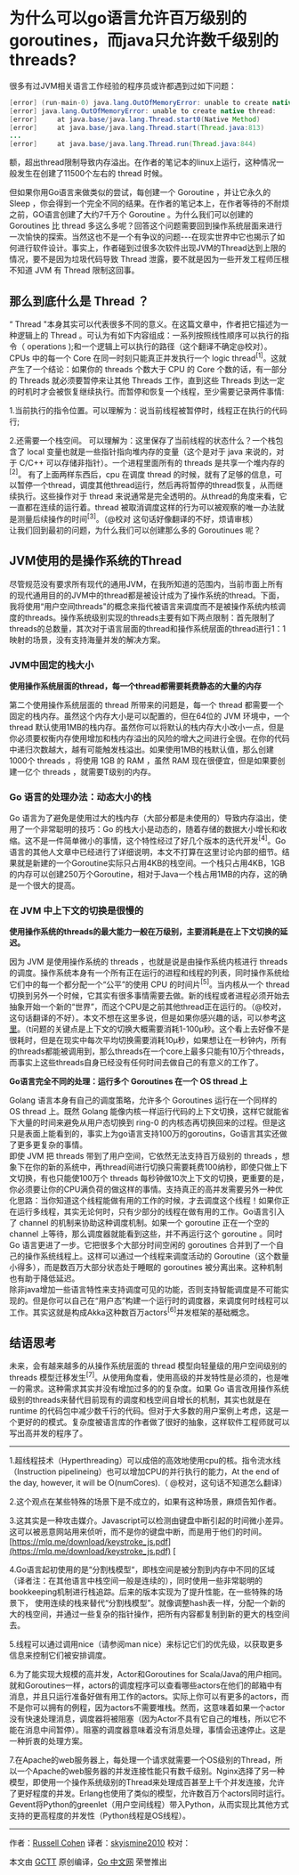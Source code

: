 # 为什么可以go语言允许百万级别的goroutines，而java只允许数千级别的threads?

很多有过JVM相关语言工作经验的程序员或许都遇到过如下问题：

```java
[error] (run-main-0) java.lang.OutOfMemoryError: unable to create native thread:
[error] java.lang.OutOfMemoryError: unable to create native thread:
[error] 	at java.base/java.lang.Thread.start0(Native Method)
[error] 	at java.base/java.lang.Thread.start(Thread.java:813)
...
[error] 	at java.base/java.lang.Thread.run(Thread.java:844)
```

额，超出thread限制导致内存溢出。在作者的笔记本的linux上运行，这种情况一般发生在创建了11500个左右的 thread 时候。

但如果你用Go语言来做类似的尝试，每创建一个 Goroutine ，并让它永久的 Sleep ，你会得到一个完全不同的结果。在作者的笔记本上，在作者等待的不耐烦之前，GO语言创建了大约7千万个 Goroutine 。为什么我们可以创建的 Goroutines 比 thread 多这么多呢？回答这个问题需要回到操作系统层面来进行一次愉快的探索。当然这也不是一个有争议的问题---在现实世界中它也揭示了如何进行软件设计。事实上，作者碰到过很多次软件出现JVM的Thread达到上限的情况，要不是因为垃圾代码导致 Thread 泄露，要不就是因为一些开发工程师压根不知道 JVM 有 Thread 限制这回事。

## **那么到底什么是 Thread ？**

“ Thread "本身其实可以代表很多不同的意义。在这篇文章中，作者把它描述为一种逻辑上的 Thread 。可认为有如下内容组成：一系列按照线性顺序可以执行的指令（ operations );和一个逻辑上可以执行的路径（这个翻译不确定@校对）。CPUs 中的每一个 Core 在同一时刻只能真正并发执行一个 logic thread<sup>[1]</sup>。这就产生了一个结论：如果你的 threads 个数大于 CPU 的 Core 个数的话，有一部分的 Threads 就必须要暂停来让其他 Threads 工作，直到这些 Threads 到达一定的时机时才会被恢复继续执行。而暂停和恢复一个线程，至少需要记录两件事情:

1.当前执行的指令位置。可以理解为：说当前线程被暂停时，线程正在执行的代码行;

2.还需要一个栈空间。 可以理解为：这里保存了当前线程的状态什么？一个栈包含了 local 变量也就是一些指针指向堆内存的变量（这个是对于 java 来说的，对于 C/C++ 可以存储非指针）。一个进程里面所有的 threads 是共享一个堆内存的<sup>[2]</sup>。
有了上面两样东西后，cpu 在调度 thread 的时候，就有了足够的信息，可以暂停一个thread，调度其他thread运行，然后再将暂停的thread恢复，从而继续执行。这些操作对于 thread 来说通常是完全透明的。从thread的角度来看，它一直都在连续的运行着。thread 被取消调度这样的行为可以被观察的唯一办法就是测量后续操作的时间<sup>[3]</sup>。（@校对 这句话好像翻译的不好，烦请审核）<br>让我们回到最初的问题，为什么我们可以创建那么多的 Goroutinues 呢？

## **JVM使用的是操作系统的Thread**

尽管规范没有要求所有现代的通用JVM，在我所知道的范围内，当前市面上所有的现代通用目的的JVM中的thread都是被设计成为了操作系统的thread。下面，我将使用“用户空间threads"的概念来指代被语言来调度而不是被操作系统内核调度的threads。操作系统级别实现的threads主要有如下两点限制：首先限制了threads的总数量，其次对于语言层面的thread和操作系统层面的thread进行1：1映射的场景，没有支持海量并发的解决方案。

### **JVM中固定的栈大小**
**使用操作系统层面的thread，每一个thread都需要耗费静态的大量的内存**

第二个使用操作系统层面的 thread 所带来的问题是，每一个 thread 都需要一个固定的栈内存。虽然这个内存大小是可以配置的，但在64位的 JVM 环境中，一个 thread 默认使用1MB的栈内存。虽然你可以将默认的栈内存大小改小一点，但是你必须要权衡内存使用增加和栈内存溢出的风险的增大之间进行全很。在你的代码中递归次数越大，越有可能触发栈溢出。如果使用1MB的栈默认值，那么创建1000个 threads ，将使用 1GB 的 RAM ，虽然 RAM 现在很便宜，但是如果要创建一亿个 threads ，就需要T级别的内存。

### **Go 语言的处理办法：动态大小的栈**
 Go 语言为了避免是使用过大的栈内存（大部分都是未使用的）导致内存溢出，使用了一个非常聪明的技巧：Go 的栈大小是动态的，随着存储的数据大小增长和收缩。这不是一件简单微小的事情，这个特性经过了好几个版本的迭代开发<sup>[4]</sup>。Go语言的其他人文章中已经进行了详细说明，本文不打算在这里讨论内部的细节。结果就是新建的一个Goroutine实际只占用4KB的栈空间。一个栈只占用4KB，1GB的内存可以创建250万个Goroutine，相对于Java一个栈占用1MB的内存，这的确是一个很大的提高。

### 在 JVM 中上下文的切换是很慢的
**使用操作系统的threads的最大能力一般在万级别，主要消耗是在上下文切换的延迟。**

因为 JVM 是使用操作系统的 threads ，也就是说是由操作系统内核进行 threads 的调度。操作系统本身有一个所有正在运行的进程和线程的列表，同时操作系统给它们中的每一个都分配一个“公平”的使用 CPU 的时间片<sup>[5]</sup>。当内核从一个 thread 切换到另外一个时候，它其实有很多事情需要去做。新的线程或者进程必须开始去抽象开始一个新的“世界”，而这个CPU是之前其他thread正在运行的。（@校对，这句话翻译的不好）。本文不想在这里多说，但是如果你感兴趣的话，可以参考[这里](https://en.wikipedia.org/wiki/Context_switch)。（t问题的关键点是上下文的切换大概需要消耗1-100µ秒。这个看上去好像不是很耗时，但是在现实中每次平均切换需要消耗10µ秒，如果想让在一秒钟内，所有的threads都能被调用到，那么threads在一个core上最多只能有10万个threads，而事实上这些threads自身已经没有任何时间去做自己的有意义的工作了。

**Go语言完全不同的处理：运行多个 Goroutines 在一个 OS thread 上**

Golang 语言本身有自己的调度策略，允许多个 Goroutines 运行在一个同样的 OS thread 上。既然 Golang 能像内核一样运行代码的上下文切换，这样它就能省下大量的时间来避免从用户态切换到 ring-0 的内核态再切换回来的过程。但是这只是表面上能看到的，事实上为go语言支持100万的goroutins，Go语言其实还做了更多更复杂的事情。<br>
即使 JVM 把 threads 带到了用户空间，它依然无法支持百万级别的 threads ，想象下在你的新的系统中，再thread间进行切换只需要耗费100纳秒，即使只做上下文切换，有也只能使100万个 threads 每秒钟做10次上下文的切换，更重要的是，你必须要让你的CPU满负荷的做这样的事情。支持真正的高并发需要另外一种优化思路：当你知道这个线程能做有用的工作的时候，才去调度这个线程！如果你正在运行多线程，其实无论何时，只有少部分的线程在做有用的工作。Go语言引入了 channel 的机制来协助这种调度机制。如果一个  goroutine 正在一个空的 channel 上等待，那么调度器就能看到这些，并不再运行这个 goroutine 。同时 Go 语言更进了一步。它把很多个大部分时间空闲的 goroutines 合并到了一个自己的操作系统线程上。这样可以通过一个线程来调度活动的 Goroutine（这个数量小得多），而是数百万大部分状态处于睡眠的 goroutines 被分离出来。这种机制也有助于降低延迟。<br>
除非java增加一些语言特性来支持调度可见的功能，否则支持智能调度是不可能实现的。但是你可以自己在“用户态”构建一个运行时的调度器，来调度何时线程可以工作。其实这就是构成Akka这种数百万actors<sup>[6]</sup>并发框架的基础概念。
## **结语思考**
未来，会有越来越多的从操作系统层面的 thread 模型向轻量级的用户空间级别的 threads 模型迁移发生<sup>[7]</sup>。从使用角度看，使用高级的并发特性是必须的，也是唯一的需求。这种需求其实并没有增加过多的的复杂度。如果 Go 语言改用操作系统级别的threads来替代目前现有的调度和栈空间自增长的机制，其实也就是在 runtime 的代码包中减少数千行的代码。但对于大多数的用户案例上考虑，这是一个更好的的模式。复杂度被语言库的作者做了很好的抽象，这样软件工程师就可以写出高并发的程序了。

-------------------------------------------------------------------
1.超线程技术（Hyperthreading）可以成倍的高效地使用cpu的核。指令流水线（Instruction pipelineing）也可以增加CPU的并行执行的能力，At the end of the day, however, it will be O(numCores).（ @校对，这句话不知道怎么翻译）

2.这个观点在某些特殊的场景下是不成立的，如果有这种场景，麻烦告知作者。

3.这其实是一种攻击媒介。Javascript可以检测由键盘中断引起的时间微小差异。这可以被恶意网站用来侦听，而不是你的键盘中断，而是用于他们的时间。[https://mlq.me/download/keystroke_js.pdf](https://mlq.me/download/keystroke_js.pdf) [

4.Go语言起初使用的是“分割栈模型“，即栈空间是被分割到内存中不同的区域（译者注：在其他语言中栈空间一般是连续的），同时使用一些非常聪明的bookkeeping机制进行栈追踪。后来的版本实现为了提升性能，在一些特殊的场景下， 使用连续的栈来替代“分割栈模型”。就像调整hash表一样，分配一个新的大的栈空间，并通过一些复杂的指针操作，把所有内容都复制到新的更大的栈空间去。

5.线程可以通过调用nice（请参阅man nice）来标记它们的优先级，以获取更多信息来控制它们被安排调度。

6.为了能实现大规模的高并发，Actor和Goroutines for Scala/Java的用户相同。就和Goroutines一样，actors的调度程序可以查看哪些actors在他们的邮箱中有消息，并且只运行准备好做有用工作的actors。实际上你可以有更多的actors，而不是你可以拥有的例程，因为actors不需要堆栈。然而，这意味着如果一个actor没有快速处理消息，调度器将被阻塞（因为Actor不具有它自己的堆栈，所以它不能在消息中间暂停）。阻塞的调度器意味着没有消息处理，事情会迅速停止。这是一种折衷的处理方案。

7.在Apache的web服务器上，每处理一个请求就需要一个OS级别的Thread，所以一个Apache的web服务器的并发连接性能只有数千级别。Nginx选择了另一种模型，即使用一个操作系统级别的Thread来处理成百甚至上千个并发连接，允许了更好程度的并发。Erlang也使用了类似的模型，允许数百万个actors同时运行。Gevent将Python的greenlet（用户空间线程）带入Python，从而实现比其他方式支持的更高程度的并发性（Python线程是OS线程）。

-------------------------------------------------------------------
作者：[Russell Cohen](https://rcoh.me/posts/why-you-can-have-a-million-go-routines-but-only-1000-java-threads/#fnref:nice)
译者：[skyismine2010](https://github.com/skyismine2010)
校对：

本文由 [GCTT](https://github.com/studygolang/GCTT) 原创编译，[Go 中文网](https://studygolang.com/) 荣誉推出


























